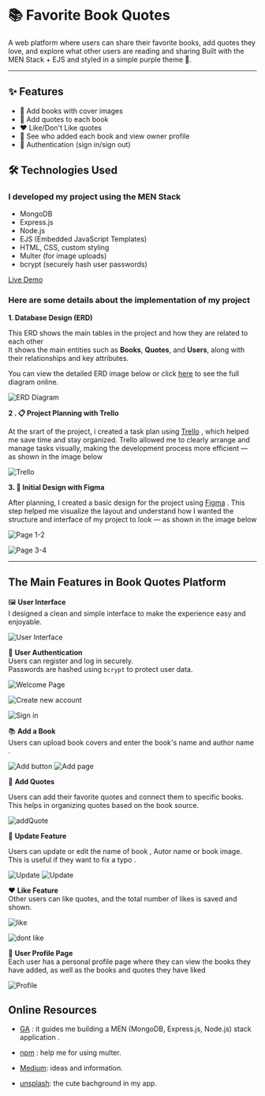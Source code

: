 

# 📚 Favorite Book Quotes

A web platform where users can share their favorite books, add quotes they love, and explore what other users are reading and sharing  Built with the MEN Stack + EJS and styled in a simple purple theme 💜.

---

## ✨ Features

- 📝 Add books with cover images
- 💬 Add quotes to each book
- ❤️ Like/Don't Like quotes
- 👥 See who added each book and view owner profile
- 🔐 Authentication (sign in/sign out)



## 🛠️ Technologies Used

###  I developed my project using the MEN Stack

- MongoDB 
- Express.js
- Node.js
- EJS (Embedded JavaScript Templates)
- HTML, CSS, custom styling
- Multer (for image uploads)
- bcrypt (securely hash user passwords)




[Live Demo](https://favorites-book-quotes.onrender.com)


### Here are some details about the implementation of my project


**1. Database Design (ERD)**

This ERD shows the main tables in the project and how they are related to each other  
It shows the main entities such as **Books**, **Quotes**, and **Users**, along with their relationships and key attributes.

You can view the detailed ERD image below or click [here](https://lucid.app/lucidchart/d7384785-3b0a-4475-a6c2-22dd6ae056c0/edit?page=0_0&invitationId=inv_7c572d3d-2d40-478f-8e6e-b9dcc741fc01#) to see the full diagram online.

![ERD Diagram](public/img/ERD.png)


**2 . 📋 Project Planning with Trello**

At the srart of the project, i created a task plan using [Trello](https://trello.com/b/fjbBzWnu/project-02) , which helped me save time and stay organized.
Trello allowed me to clearly arrange and manage tasks visually, making the development process more efficient — as shown in the image below

 ![Trello](public/img/Trello.png)

**3. 🎨 Initial Design with Figma**

After planning, I created a basic design for the project using [Figma](https://www.figma.com/deck/gTX2Pksl2IoOuTrAZm6G1B/Untitled?node-id=1-30&t=UQyWEEWZXdkjPOkz-1&scaling=min-zoom&content-scaling=fixed&page-id=0%3A1) .
This step helped me visualize the layout and understand how I wanted the structure and interface of my project to look — as shown in the image below


 ![Page 1-2](public/img/figma1.png)

 ![Page 3-4](public/img/figma2.png)




***


## The Main Features in Book Quotes Platform

 🖼️ **User Interface**  
 I designed a clean and simple interface to make the experience easy and enjoyable.

![User Interface](public/Screen/interface.png)


 🔐 **User Authentication**  
Users can register and log in securely.  
Passwords are hashed using `bcrypt` to protect user data.


![Welcome Page](public/Screen/page1.png)

![Create new account](public/Screen/page2.png)

![Sign in](public/Screen/page3.png)



 📚 **Add a Book**  
 Users can upload book covers and enter the book's name and author name .

![Add button](public/Screen/add1.png)
![Add page](public/Screen/add2.png)


 💬 **Add Quotes**  

Users can add their favorite quotes and connect them to specific books.  
This helps in organizing quotes based on the book source.

 ![addQuote](public/Screen/addQuote.png)

🔄 **Update Feature** 

Users can update or edit the name of book , Autor name or book image.  
This is useful if they want to fix a typo .

 ![Update](public/Screen/edit1.png)
  ![Update](public/Screen/edit2.png)

 ❤️ **Like Feature**  
 Other users can like quotes, and the total number of likes is saved and shown.

  ![like](public/Screen/like.png)

   ![dont like](public/Screen/dontLike.png)


👤 **User Profile Page**  
Each user has a personal profile page where they can view the books they have added, as well as the books and quotes they have liked

![Profile](public/Screen/profile1.png)


## Online Resources

 * [GA](https://generalassembly.instructure.com/) :  it guides me building a MEN (MongoDB, Express.js, Node.js) stack application .
 
 * [npm](https://www.npmjs.com/package/multer) : help me for using multer.

 * [Medium](https://ehssanelmedkouri.medium.com/my-favorite-quotes-from-your-second-life-begins-when-you-realize-you-only-have-one-ca39e283ca0f): ideas and information.

 * [unsplash](https://unsplash.com/s/photos/book-background): the cute bachground in my app.







